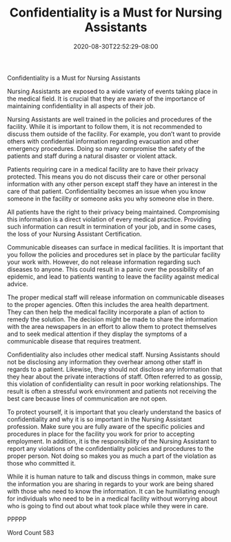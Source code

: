 ﻿---
title: "Confidentiality is a Must for Nursing Assistants"
date: 2020-08-30T22:52:29-08:00
description: "Text Tips for Web Success"
featured_image: "/images/Text.jpg"
tags: ["Text"]
---

Confidentiality is a Must for Nursing Assistants

Nursing Assistants are exposed to a wide variety of events taking place in the medical field. It is crucial that they are aware of the importance of maintaining confidentiality in all aspects of their job.

Nursing Assistants are well trained in the policies and procedures of the facility. While it is important to follow them, it is not recommended to discuss them outside of the facility. For example, you don’t want to provide others with confidential information regarding evacuation and other emergency procedures. Doing so many compromise the safety of the patients and staff during a natural disaster or violent attack.

Patients requiring care in a medical facility are to have their privacy protected. This means you do not discuss their care or other personal information with any other person except staff they have an interest in the care of that patient. Confidentiality becomes an issue when you know someone in the facility or someone asks you why someone else in there. 

All patients have the right to their privacy being maintained. Compromising this information is a direct violation of every medical practice. Providing such information can result in termination of your job, and in some cases, the loss of your Nursing Assistant Certification.

Communicable diseases can surface in medical facilities. It is important that you follow the policies and procedures set in place by the particular facility your work with. However, do not release information regarding such diseases to anyone. This could result in a panic over the possibility of an epidemic, and lead to patients wanting to leave the facility against medical advice. 

The proper medical staff will release information on communicable diseases to the proper agencies. Often this includes the area health department. They can then help the medical facility incorporate a plan of action to remedy the solution. The decision might be made to share the information with the area newspapers in an effort to allow them to protect themselves and to seek medical attention if they display the symptoms of a communicable disease that requires treatment. 

Confidentiality also includes other medical staff. Nursing Assistants should not be disclosing any information they overhear among other staff in regards to a patient. Likewise, they should not disclose any information that they hear about the private interactions of staff. Often referred to as gossip, this violation of confidentiality can result in poor working relationships. The result is often a stressful work environment and patients not receiving the best care because lines of communication are not open. 

To protect yourself, it is important that you clearly understand the basics of confidentiality and why it is so important in the Nursing Assistant profession. Make sure you are fully aware of the specific policies and procedures in place for the facility you work for prior to accepting employment. In addition, it is the responsibility of the Nursing Assistant to report any violations of the confidentiality policies and procedures to the proper person. Not doing so makes you as much a part of the violation as those who committed it.

While it is human nature to talk and discuss things in common, make sure the information you are sharing in regards to your work are being shared with those who need to know the information. It can be humiliating enough for individuals who need to be in a medical facility without worrying about who is going to find out about what took place while they were in care. 

PPPPP

Word Count 583










